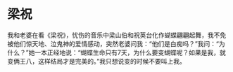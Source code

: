 # 梁祝

我和老婆在看《梁祝》，忧伤的音乐中梁山伯和祝英台化作蝴蝶翩翩起舞，我不免被他们惊天地、泣鬼神的爱情感动，突然老婆问我：“他们是白痴吗？”我问：“为什么？”她一本正经地说：“蝴蝶生命只有7天，为什么要变蝴蝶呢？如果是我，就变俩王八，这样结局才是完美的。”我只想说变的时候不要叫上我。